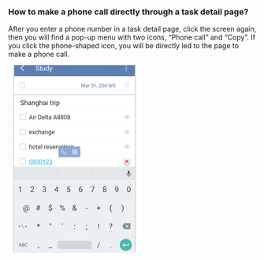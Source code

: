 ### How to make a phone call directly through a task detail page?
After you enter a phone number in a task detail page, click the screen again, then you will find a pop-up menu with two icons, “Phone call” and “Copy”. If you click the phone-shaped icon, you will be directly led to the page to make a phone call.

![](../images/call.png)


